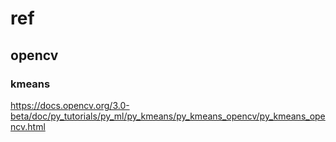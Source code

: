 # ref
## opencv
### kmeans
https://docs.opencv.org/3.0-beta/doc/py_tutorials/py_ml/py_kmeans/py_kmeans_opencv/py_kmeans_opencv.html
